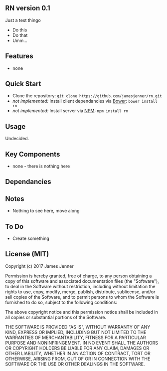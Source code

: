 ## RN version 0.1
Just a test thingo

* Do this
* Do that 
* Umm...


## Features

* none

## Quick Start

- Clone the repository: `git clone https://github.com/jamesjenner/rn.git`
- _not implemented:_ Install client dependancies via [Bower](http://bower.io): `bower install rn`
- _not implemented:_ Install server via [NPM](http://www.npmjs.org/): `npm install rn`

## Usage

Undecided.

## Key Components

* none - there is nothing here

## Dependancies

<!--
* opt `npm install opt`
* websocket `npm install websocket`
* node-uuid `npm install node-uuid`
* bcrypt/bcryptjs, use bcryptjs on windows `npm install bcryptjs`, bcrypt on linux `npm install bcrypt`
-->

## Notes

* Nothing to see here, move along


## To Do

* Create something

## License (MIT)

Copyright (c) 2017 James Jenner

Permission is hereby granted, free of charge, to any person obtaining a copy
of this software and associated documentation files (the "Software"), to deal
in the Software without restriction, including without limitation the rights
to use, copy, modify, merge, publish, distribute, sublicense, and/or sell
copies of the Software, and to permit persons to whom the Software is
furnished to do so, subject to the following conditions:

The above copyright notice and this permission notice shall be included in all
copies or substantial portions of the Software.

THE SOFTWARE IS PROVIDED "AS IS", WITHOUT WARRANTY OF ANY KIND, EXPRESS OR
IMPLIED, INCLUDING BUT NOT LIMITED TO THE WARRANTIES OF MERCHANTABILITY,
FITNESS FOR A PARTICULAR PURPOSE AND NONINFRINGEMENT. IN NO EVENT SHALL THE
AUTHORS OR COPYRIGHT HOLDERS BE LIABLE FOR ANY CLAIM, DAMAGES OR OTHER
LIABILITY, WHETHER IN AN ACTION OF CONTRACT, TORT OR OTHERWISE, ARISING FROM,
OUT OF OR IN CONNECTION WITH THE SOFTWARE OR THE USE OR OTHER DEALINGS IN THE
SOFTWARE.